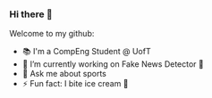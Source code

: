 ### Hi there 👋

<!--
**mymyxtran/mymyxtran** is a ✨ _special_ ✨ repository because its `README.md` (this file) appears on your GitHub profile.
- 🌱 I’m currently learning about Tsunamis
- - 😄 Pronouns: She/Her

-->

Welcome to my github:

- 📚 I'm a CompEng Student @ UofT
- 🚨 I’m currently working on Fake News Detector 🔭
- 💬 Ask me about sports
- ⚡ Fun fact: I bite ice cream 🍦
